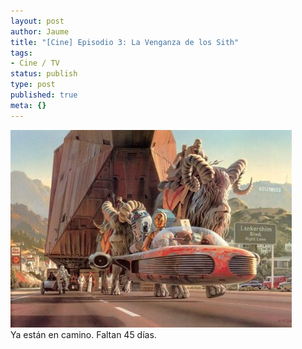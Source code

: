 ```yaml
---
layout: post
author: Jaume
title: "[Cine] Episodio 3: La Venganza de los Sith"
tags:
- Cine / TV
status: publish
type: post
published: true
meta: {}
---
```

<img src="../images_posts/starwars.jpg" alt="Star Wars" class="center"/><br />
Ya están en camino. Faltan 45 días. 

